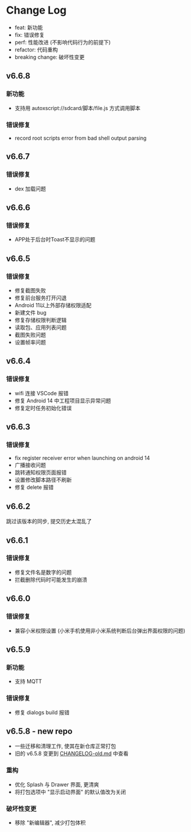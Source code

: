 # Change Log

- feat: 新功能
- fix: 错误修复
- perf: 性能改进 (不影响代码行为的前提下)
- refactor: 代码重构
- breaking change: 破坏性变更

## v6.6.8

### 新功能

- 支持用 autoxscript://sdcard/脚本/file.js 方式调用脚本

### 错误修复

- record root scripts error from bad shell output parsing

## v6.6.7

### 错误修复

- dex 加载问题

## v6.6.6

### 错误修复

- APP处于后台时Toast不显示的问题

## v6.6.5

### 错误修复

- 修复截图失败
- 修复前台服务打开闪退
- Android 11以上外部存储权限适配
- 新建文件 bug
- 修复存储权限判断逻辑
- 读取包、应用列表问题
- 截图失败问题
- 设置帧率问题 

## v6.6.4

### 错误修复

- wifi 连接 VSCode 报错
- 修复 Android 14 中工程项目显示异常问题
- 修复定时任务初始化错误

## v6.6.3

### 错误修复

- fix register receiver error when launching on android 14
- 广播接收问题
- 跳转通知权限页面报错
- 设置修改脚本路径不刷新
- 修复 delete 报错

## v6.6.2

跳过该版本的同步, 提交历史太混乱了

## v6.6.1

### 错误修复

- 修复文件名是数字的问题  
- 拦截删除代码时可能发生的崩溃

## v6.6.0

### 错误修复

- 兼容小米权限设置 (小米手机使用非小米系统判断后台弹出界面权限的问题)

## v6.5.9

### 新功能

- 支持 MQTT

### 错误修复

- 修复 dialogs build 报错

## v6.5.8 - new repo

- 一些迁移和清理工作, 使其在新仓库正常打包
- 旧的 v6.5.8 变更到 [CHANGELOG-old.md](CHANGELOG-old.md) 中查看

### 重构

- 优化 Splash 与 Drawer 界面, 更清爽
- 将打包选项中 "显示启动界面" 的默认值改为关闭

### 破坏性变更
- 移除 "新编辑器", 减少打包体积